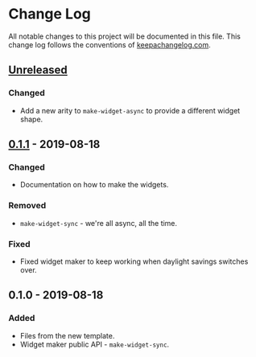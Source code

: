 # Change Log
All notable changes to this project will be documented in this file. This change log follows the conventions of [keepachangelog.com](http://keepachangelog.com/).

## [Unreleased]
### Changed
- Add a new arity to `make-widget-async` to provide a different widget shape.

## [0.1.1] - 2019-08-18
### Changed
- Documentation on how to make the widgets.

### Removed
- `make-widget-sync` - we're all async, all the time.

### Fixed
- Fixed widget maker to keep working when daylight savings switches over.

## 0.1.0 - 2019-08-18
### Added
- Files from the new template.
- Widget maker public API - `make-widget-sync`.

[Unreleased]: https://github.com/your-name/shopping-list/compare/0.1.1...HEAD
[0.1.1]: https://github.com/your-name/shopping-list/compare/0.1.0...0.1.1

